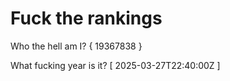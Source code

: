 # Fuck the rankings

Who the hell am I?
{ 19367838 }

What fucking year is it?
[ 2025-03-27T22:40:00Z ]
